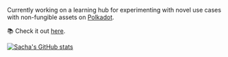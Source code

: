 Currently working on a learning hub for experimenting with novel use cases with non-fungible assets on [Polkadot](https://polkadot.network/).

📚 Check it out [here](https://polkadot-nfts-learning-hub.vercel.app/).


[![Sacha's GitHub stats](https://github-readme-stats.vercel.app/api?username=sacha-l&show_icons=true&theme=transparent)](https://github.com/anuraghazra/github-readme-stats)
